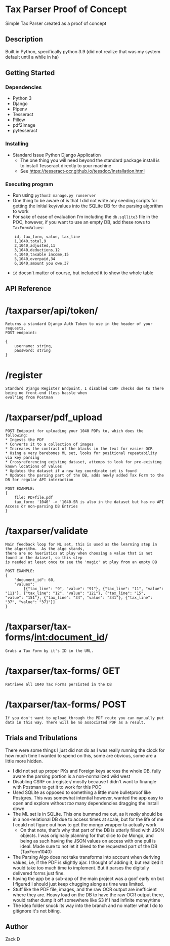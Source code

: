 # Tax Parser Proof of Concept

Simple Tax Parser created as a proof of concept

## Description

Built in Python, specifically python 3.9 (did not realize that was my system default until a while in ha)

## Getting Started

### Dependencies

* Python 3
* Django
* Pipenv
* Tesseract
* Pillow
* pdf2image
* pytesseract

### Installing

* Standard Issue Python Django Application
  * The one thing you will need beyond the standard package install is to install Tesseract directly to your machine
  * See https://tesseract-ocr.github.io/tessdoc/Installation.html

### Executing program

* Run using `python3 manage.py runserver`
* One thing to be aware of is that I did not write any seeding scripts for getting the initial key/values into the SQLite DB for the parsing algorithm to work
* For sake of ease of evaluation I'm including the `db.sqllite3` file in the POC, however, if you want to use an empty DB, add these rows to `TaxFormValues`:
``````
    id, tax_form, value, tax_line
    1,1040,total,9
    2,1040,adjusted,11
    3,1040,deductions,12
    4,1040,taxable income,15
    5,1040,overpaid,34
    6,1040,amount you owe,37
```````
* `id` doesn't matter of course, but included it to show the whole table

## API Reference

# /taxparser/api/token/
    Returns a standard Django Auth Token to use in the header of your requests.  
    POST endpoint:

    {
        username: string,
        password: string
    }

# /register
    Standard Django Register Endpoint, I disabled CSRF checks due to there being no front-end (less hassle when 
    eval'ing from Postman

# /taxparser/pdf_upload
    POST Endpoint for uploading your 1040 PDFs to, which does the following:
    * Ingests the PDF
    * Converts it to a collection of images
    * Increases the contrast of the blacks in the text for easier OCR
    * Using a very barebones ML set, looks for positional repeatability via key parsing
    * Crossreferencing existing dataset, attemps to look for pre-existing known locations of values
    * Updates the dataset if a new key coordinate set is found
    * Updates the parsing part of the DB, adds newly added Tax Form to the DB for regular API interaction

```
POST EXAMPLE:
{
    file: PDFfile.pdf
    tax_form: '1040' -> '1040-SR is also in the dataset but has no API Access or non-parsing DB Entries
}
```

# /taxparser/validate
    Main feedback loop for ML set, this is used as the learning step in the algorithm.  As the algo stands, 
    there are no hueristics at play when choosing a value that is not found in the dataset, so this step 
    is needed at least once to see the 'magic' at play from an empty DB

```
POST EXAMPLE:
{
    "document_id": 60,
    "values": 
        [{"tax_line": "9", "value": "91"}, {"tax_line": "11", "value": "111"}, {"tax_line": "12", "value": "121"}, {"tax_line": "15", "value": "151"}, {"tax_line": "34", "value": "341"}, {"tax_line": "37", "value": "371"}]
}
```

# /taxparser/tax-forms/<int:document_id>/
    Grabs a Tax Form by it's ID in the URL.

# /taxparser/tax-forms/ GET
    Retrieve all 1040 Tax Forms persisted in the DB

# /taxparser/tax-forms/ POST
    If you don't want to upload through the PDF route you can manually put data in this way. There will be no associated PDF as a result.

## Trials and Tribulations
There were some things I just did not do as I was really running the clock for how much time I wanted to spend on this, some are obvious, some are a little more hidden.
* I did not set up proper PKs and Foreign keys across the whole DB, fully aware the parsing portion is a non-normalized wild west 
* Disabling CSRF on /register/ mostly because I didn't want to finangle with Postman to get it to work for this POC
* Used SQLite as opposed to something a little more bulletproof like Postgres. This was somewhat intential however, wanted the
app easy to open and explore without _too_ many dependencies dragging the install down
* The ML set is in SQLite. This one bummed me out, as it _really_ should be in a non-relational DB due to access times at scale, but for the life of me I could not figure out how to get the mongo wrapper to actually work
  * On that note, that's why that part of the DB is utterly filled with JSON objects.  I was originally planning for that slice to _be_ Mongo, and being as such having the JSON values on access with one pull is ideal. Made sure to not let it bleed to the requested part of the DB (TaxForm1040)
* The Parsing Algo does not take transforms into account when deriving values, i.e, if the PDF is slightly ajar.  I thought of adding it, but realized it would take too much time to implement. But it parses the digitally delivered forms just fine.
* having the app be a sub-app of the main project was a goof early on but I figured I should just keep chugging along as time was limited.
* Stuff like the PDF file, images, and the raw OCR output are inefficient where they are.  Heavy load on the DB to have the raw OCR output there, would rather dump it off somewhere like S3 if I had infinite money/time
* The idea folder snuck its way into the branch and no matter what I do to gitignore it's not biting.

## Author

Zack D
